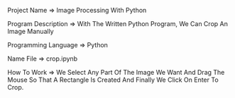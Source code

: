 Project Name => Image Processing With Python

Program Description => With The Written Python Program, We Can Crop An Image Manually

Programming Language => Python

Name File => crop.ipynb

How To Work => We Select Any Part Of The Image We Want And Drag The Mouse So That A Rectangle Is Created And Finally We Click On Enter To Crop.